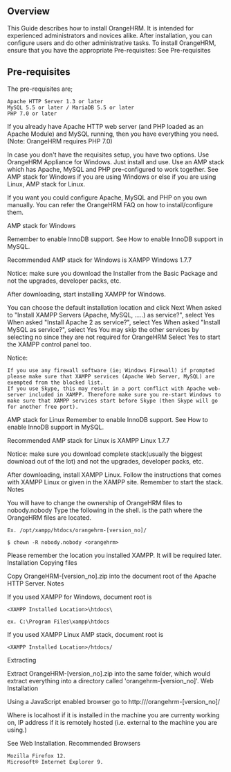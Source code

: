 
## Overview

This Guide describes how to install OrangeHRM. It is intended for experienced administrators and novices alike. After installation, you can configure users and do other administrative tasks. To install OrangeHRM, ensure that you have the appropriate Pre-requisites: See Pre-requisites

## Pre-requisites

The pre-requisites are;

    Apache HTTP Server 1.3 or later
    MySQL 5.5 or later / MariaDB 5.5 or later
    PHP 7.0 or later

If you already have Apache HTTP web server (and PHP loaded as an Apache Module) and MySQL running, then you have everything you need. (Note: OrangeHRM requires PHP 7.0)

In case you don't have the requisites setup, you have two options.
Use OrangeHRM Appliance for Windows. Just install and use.
Use an AMP stack which has Apache, MySQL and PHP pre-configured to work together. See AMP stack for Windows if you are using Windows or else if you are using Linux, AMP stack for Linux.

If you want you could configure Apache, MySQL and PHP on you own manually. You can refer the OrangeHRM FAQ on how to install/configure them.

AMP stack for Windows

Remember to enable InnoDB support. See How to enable InnoDB support in MySQL.

Recommended AMP stack for Windows is XAMPP Windows 1.7.7

Notice: make sure you download the Installer from the Basic Package and not the upgrades, developer packs, etc.

After downloading, start installing XAMPP for Windows.

You can choose the default installation location and click Next
When asked to "Install XAMPP Servers (Apache, MySQL, .....) as service?", select Yes
When asked "Install Apache 2 as service?", select Yes
When asked "Install MySQL as service?", select Yes
You may skip the other services by selecting no since they are not required for OrangeHRM
Select Yes to start the XAMPP control panel too.

Notice:

    If you use any firewall software (ie; Windows Firewall) if prompted please make sure that XAMPP services (Apache Web Server, MySQL) are exempted from the blocked list.
    If you use Skype, this may result in a port conflict with Apache web-server included in XAMPP. Therefore make sure you re-start Windows to make sure that XAMPP services start before Skype (then Skype will go for another free port).

AMP stack for Linux
Remember to enable InnoDB support. See How to enable InnoDB support in MySQL.

Recommended AMP stack for Linux is XAMPP Linux 1.7.7

Notice: make sure you download complete stack(usually the biggest download out of the lot) and not the upgrades, developer packs, etc.

After downloading, install XAMPP Linux. Follow the instructions that comes with XAMPP Linux or given in the XAMPP site.
Remember to start the stack.
Notes

You will have to change the ownership of OrangeHRM files to nobody.nobody
Type the following in the shell. <orangehrm> is the path where the OrangeHRM files are located.

    Ex. /opt/xampp/htdocs/orangehrm-[version_no]/

    $ chown -R nobody.nobody <orangehrm>

Please remember the location you installed XAMPP. It will be required later.
Installation
Copying files

Copy OrangeHRM-[version_no].zip into the document root of the Apache HTTP Server.
Notes

If you used XAMPP for Windows, document root is

    <XAMPP Installed Location>\htdocs\

    ex. C:\Program Files\xampp\htdocs

If you used XAMPP Linux AMP stack, document root is

    <XAMPP Installed Location>/htdocs/

Extracting

Extract OrangeHRM-[version_no].zip into the same folder, which would extract everything into a directory called 'orangehrm-[version_no]'.
Web Installation

Using a JavaScript enabled browser go to http://<webhost>/orangehrm-[version_no]/

Where <webhost> is localhost if it is installed in the machine you are currenty working on, IP address if it is remotely hosted (i.e. external to the machine you are using.)

See Web Installation.
Recommended Browsers

    Mozilla Firefox 12.
    Microsoft® Internet Explorer 9.
